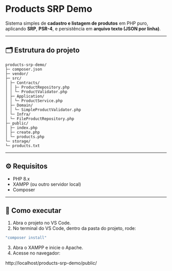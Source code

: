 # Products SRP Demo

Sistema simples de **cadastro e listagem de produtos** em PHP puro, aplicando **SRP**, **PSR-4**, e persistência em **arquivo texto (JSON por linha)**.

---

## 🗂 Estrutura do projeto
```
products-srp-demo/
├─ composer.json
├─ vendor/
├─ src/
│ ├─ Contracts/
│ │ ├─ ProductRepository.php
│ │ └─ ProductValidator.php
│ ├─ Application/
│ │ └─ ProductService.php
│ ├─ Domain/
│ │ └─ SimpleProductValidator.php
│ └─ Infra/
│ └─ FileProductRepository.php
├─ public/
│ ├─ index.php
│ ├─ create.php
│ └─ products.php
└─ storage/
└─ products.txt
```
---

## ⚙️ Requisitos

- PHP 8.x  
- XAMPP (ou outro servidor local)  
- Composer  

---

## 🚀 Como executar

1. Abra o projeto no VS Code.  
2. No terminal do VS Code, dentro da pasta do projeto, rode:

```bash
"composer install"
```

3. Abra o XAMPP e inicie o Apache.
4. Acesse no navegador:

http://localhost/products-srp-demo/public/
